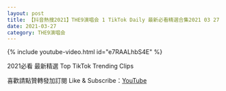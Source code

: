 ```yaml
---
layout: post
title: 【抖音熱搜2021】THE9演唱会 1 TikTok Daily 最新必看精選合集2021 03 27
date: 2021-03-27
category: THE9演唱会
---
```


{% include youtube-video.html id="e7RAALhbS4E" %}

2021必看 最新精選 Top TikTok Trending Clips

喜歡請點贊轉發加訂閱 Like & Subscribe：[YouTube](https://www.youtube.com/channel/UCAoR7VcanIPd04uEq_GIylA/videos)

